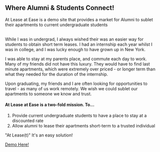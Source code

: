 ## Where Alumni & Students Connect!
At Lease at Ease is a demo site that provides a market for Alumni to sublet their apartments to current undergraduate students

<br>
While I was in undergrad, I always wished their was an easier way for students to obtain short term leases. I had an internship each year whilst I was in college, and I was lucky enough to have grown up in New York.

I was able to stay at my parents place, and commute each day to work. Many of my friends did not have this luxury. They would have to find last minute apartments, which were extremely over priced - or longer term than what they needed for the duration of the internship.

Upon graduating, my friends and I are often looking for opportunities to travel - as many of us work remotely. We wish we could sublet our apartments to someone we know and trust.

<h4>At Lease at Ease is a two-fold mission. To...</h4>
<ol>
<li>Provide current undergraduate students to have a place to stay at a discounted rate</li>
<li>Allow alumni to lease their apartments short-term to a trusted individual</li>
</ol>

"At Lease(t)" It's an easy solution! 

<a target='_blank' href="https://at-lease.vercel.app/">Demo Here!</a>
